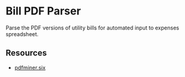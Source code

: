 # Bill PDF Parser

Parse the PDF versions of utility bills for automated input to expenses spreadsheet.

## Resources
* [pdfminer.six](https://pdfminersix.readthedocs.io)
